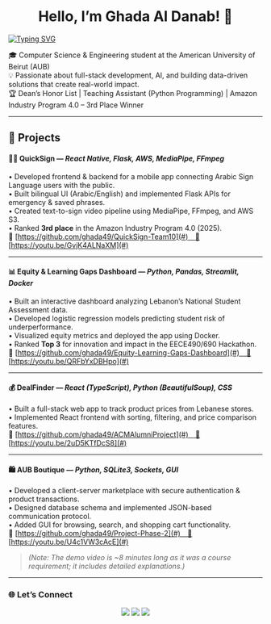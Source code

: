 <h1 align="center">Hello, I’m Ghada Al Danab! 👋</h1>


  [![Typing SVG](https://readme-typing-svg.demolab.com?font=Fira+Code&pause=1000&multiline=true&width=435&lines=CSE+Student+%7C+Aspiring+Software+Engineer;Interested+in+Full+Stack%2C+AI%2C+and+ML;Continuous+Learner+%7C+Problem+Solver)](https://git.io/typing-svg)

🎓 Computer Science & Engineering student at the American University of Beirut (AUB)  
💡 Passionate about full-stack development, AI, and building data-driven solutions that create real-world impact.  
🏆 Dean’s Honor List | Teaching Assistant (Python Programming) | Amazon Industry Program 4.0 – 3rd Place Winner  

---

## 🚀 Projects  

#### 🧏‍♀️ QuickSign — *React Native, Flask, AWS, MediaPipe, FFmpeg*  
• Developed frontend & backend for a mobile app connecting Arabic Sign Language users with the public.  
• Built bilingual UI (Arabic/English) and implemented Flask APIs for emergency & saved phrases.  
• Created text-to-sign video pipeline using MediaPipe, FFmpeg, and AWS S3.  
• Ranked **3rd place** in the Amazon Industry Program 4.0 (2025).  
🔗 [https://github.com/ghada49/QuickSign-Team10](#) 🎥 [https://youtu.be/GvjK4ALNaXM](#)

---

#### 📊 Equity & Learning Gaps Dashboard — *Python, Pandas, Streamlit, Docker*  
• Built an interactive dashboard analyzing Lebanon’s National Student Assessment data.  
• Developed logistic regression models predicting student risk of underperformance.  
• Visualized equity metrics and deployed the app using Docker.  
• Ranked **Top 3** for innovation and impact in the EECE490/690 Hackathon.  
🔗 [https://github.com/ghada49/Equity-Learning-Gaps-Dashboard](#) 🎥 [https://youtu.be/QRFbYxDBHpo](#)

---

#### 💰 DealFinder — *React (TypeScript), Python (BeautifulSoup), CSS*  
• Built a full-stack web app to track product prices from Lebanese stores.  
• Implemented React frontend with sorting, filtering, and price comparison features.  
🔗 [https://github.com/ghada49/ACMAlumniProject](#) 🎥 [https://youtu.be/2uD5KTfDcS8](#)

---

#### 🛍️ AUB Boutique — *Python, SQLite3, Sockets, GUI*  
• Developed a client-server marketplace with secure authentication & product transactions.  
• Designed database schema and implemented JSON-based communication protocol.  
• Added GUI for browsing, search, and shopping cart functionality.  
🔗 [https://github.com/ghada49/Project-Phase-2](#) 🎥 [https://youtu.be/U4c1VW3cAcE](#)  
> _(Note: The demo video is ~8 minutes long as it was a course requirement; it includes detailed explanations.)_

---

### 🌐 Let’s Connect  

<p align="center">
  <a href="https://linkedin.com/in/ghada-al-danab"><img src="https://img.shields.io/badge/-LinkedIn-blue?style=for-the-badge&logo=linkedin"></a>
  <a href="mailto:gma51@mail.aub.edu "><img src="https://img.shields.io/badge/-Email-D14836?style=for-the-badge&logo=gmail&logoColor=white"></a>
  <a href="https://github.com/ghada49"><img src="https://img.shields.io/badge/-GitHub-181717?style=for-the-badge&logo=github"></a>
</p>
